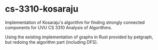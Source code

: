 # cs-3310-kosaraju

Implementation of Kosaraju's algorithm for finding strongly connected components for UVU CS 3310 Analysis of Algorithms.

Using the existing implementation of graphs in Rust provided by petgraph, but redoing the algorithm part (including DFS).
